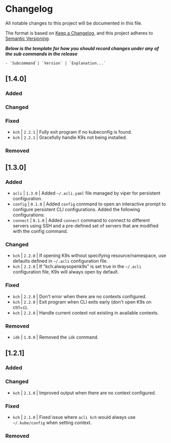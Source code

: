 # Changelog

All notable changes to this project will be documented in this file.

The format is based on [Keep a Changelog](https://keepachangelog.com/en/1.0.0/),
and this project adheres to [Semantic Versioning](https://semver.org/spec/v2.0.0.html).


***Below is the template for how you should record changes under any of the sub commands in the release***
```
- `Subcommand`| `Version` | `Explanation...`
```

## [1.4.0]

### Added

### Changed

### Fixed
- `kch` | `2.2.1` | Fully exit program if no kubeconfig is found.
- `kch` | `2.2.1` | Gracefully handle K9s not being installed.

### Removed

## [1.3.0]

### Added
- `acli` | `1.3.0` | Added `~/.acli.yaml` file managed by viper for persistent
  configuration.
- `config` | `0.1.0` | Added `config` command to open an interactive prompt to
  configure persistent CLI configurations. Added the following configurations:
- `connect` | `0.1.0` | Added `connect` command to connect to different servers
  using SSH and a pre-defined set of servers that are modified with the config
  command.

### Changed
- `kch` | `2.2.0` | If opening K9s without specifying resource/namespace, use
  defaults defined in `~/.acli` configuration file.
- `kch` | `2.2.0` | If "kch.alwaysopenk9s" is set true in the `~/.acli`
  configuration file, K9s will always open by default.

### Fixed
- `kch` | `2.2.0` | Don't error when there are no contexts configured.
- `kch` | `2.2.0` | Exit program when CLI exits early (don't open K9s on
  ctrl+c).
- `kch` | `2.2.0` | Handle current context not existing in available contexts.

### Removed
- `idk` | `1.0.0` | Removed the `idk` command.

## [1.2.1]

### Added

### Changed
- `kch` | `2.1.0` | Improved output when there are no context configured.

### Fixed
- `kch` | `2.1.0` | Fixed issue where `acli kch` would always use
  `~/.kube/config` when setting context.

### Removed
